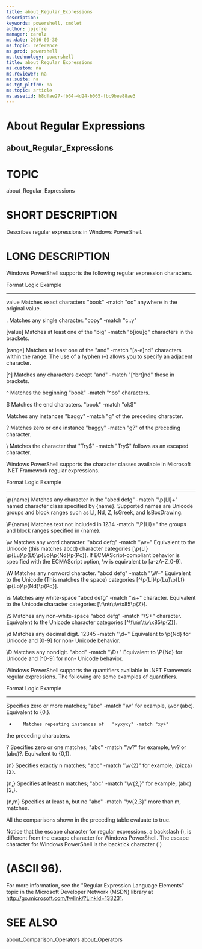 ```yaml
---
title: about_Regular_Expressions
description: 
keywords: powershell, cmdlet
author: jpjofre
manager: carolz
ms.date: 2016-09-30
ms.topic: reference
ms.prod: powershell
ms.technology: powershell
title: about_Regular_Expressions
ms.custom: na
ms.reviewer: na
ms.suite: na
ms.tgt_pltfrm: na
ms.topic: article
ms.assetid: b8dfae27-fb64-4d24-b065-fbc9bee88ae3
---
```

# About Regular Expressions
## about_Regular_Expressions
# TOPIC

about_Regular_Expressions

# SHORT DESCRIPTION

Describes regular expressions in Windows PowerShell.

# LONG DESCRIPTION

Windows PowerShell supports the following regular expression characters.

Format   Logic                            Example
-------- -------------------------------  -----------------------
value    Matches exact characters         "book" -match "oo"
anywhere in the original value.

.        Matches any single character.    "copy" -match "c..y"

[value]  Matches at least one of the      "big" -match "b[iou]g"
characters in the brackets.

[range]  Matches at least one of the      "and" -match "[a-e]nd"
characters within the range.
The use of a hyphen (–) allows
you to specify an adjacent
character.

[^]      Matches any characters except    "and" -match "[^brt]nd"
those in brackets.

^        Matches the beginning            "book" -match "^bo"
characters.

$        Matches the end characters.      "book" -match "ok$"

Matches any instances            "baggy" -match "g"
of the preceding character.

?        Matches zero or one instance     "baggy" -match "g?"
of the preceding character.

\        Matches the character that       "Try$" -match "Try\$"
follows as an escaped character.

Windows PowerShell supports the character classes available in
Microsoft .NET Framework regular expressions.

Format   Logic                            Example
-------- -------------------------------  -----------------------
\p{name} Matches any character in the     "abcd defg" -match "\p{Ll}+"
named character class specified
by {name}. Supported names are
Unicode groups and block
ranges such as Ll, Nd,
Z, IsGreek, and IsBoxDrawing.

\P{name} Matches text not included in     1234 -match "\P{Ll}+"
the groups and block ranges
specified in {name}.

\w       Matches any word character.      "abcd defg" -match "\w+"
Equivalent to the Unicode        (this matches abcd)
character categories [\p{Ll}
\p{Lu}\p{Lt}\p{Lo}\p{Nd}\p{Pc}].
If ECMAScript-compliant behavior
is specified with the ECMAScript
option, \w is equivalent to
[a-zA-Z_0-9].

\W       Matches any nonword character.   "abcd defg" -match "\W+"
Equivalent to the Unicode        (This matches the space)
categories [^\p{Ll}\p{Lu}\p{Lt}
\p{Lo}\p{Nd}\p{Pc}].

\s       Matches any white-space          "abcd defg" -match "\s+"
character.  Equivalent to the
Unicode character categories
[\f\n\r\t\v\x85\p{Z}].

\S       Matches any non-white-space      "abcd defg" -match "\S+"
character. Equivalent to the
Unicode character categories
[^\f\n\r\t\v\x85\p{Z}].

\d       Matches any decimal digit.       12345 -match "\d+"
Equivalent to \p{Nd} for
Unicode and [0-9] for non-
Unicode behavior.

\D       Matches any nondigit.            "abcd" -match "\D+"
Equivalent  to \P{Nd} for
Unicode and [^0-9] for non-
Unicode behavior.

Windows PowerShell supports the quantifiers available in .NET Framework
regular expressions. The following are some examples of quantifiers.

Format   Logic                            Example
-------- -------------------------------  -----------------------
Specifies zero or more matches;  "abc" -match "\w"
for example, \wor (abc).
Equivalent to {0,}.

+        Matches repeating instances of   "xyxyxy" -match "xy+"
the preceding characters.

?        Specifies zero or one matches;   "abc" -match "\w?"
for example, \w? or (abc)?.
Equivalent to {0,1}.

{n}      Specifies exactly n matches;     "abc" -match "\w{2}"
for example, (pizza){2}.

{n,}     Specifies at least n matches;    "abc" -match "\w{2,}"
for example, (abc){2,}.

{n,m}    Specifies at least n, but no     "abc" -match "\w{2,3}"
more than m, matches.

All the comparisons shown in the preceding table evaluate to true.

Notice that the escape character for regular expressions, a backslash (),
is different from the escape character for Windows PowerShell. The
escape character for Windows PowerShell is the backtick character (`)
# (ASCII 96).


For more information, see the "Regular Expression Language Elements" topic
in the Microsoft Developer Network (MSDN) library
at http://go.microsoft.com/fwlink/?LinkId=133231.

# SEE ALSO

about_Comparison_Operators
about_Operators


